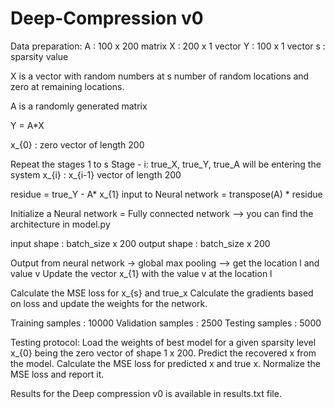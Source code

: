 # Deep-Compression v0

Data preparation:
A : 100 x 200 matrix
X : 200 x 1 vector
Y : 100 x 1 vector
s : sparsity value

X is a vector with random numbers at s number of random locations and zero at remaining locations.

A is a randomly generated matrix

Y = A*X

x_{0} : zero vector of length 200

Repeat the stages 1 to s
  Stage - i:
  true_X, true_Y, true_A will be entering the system
  x_{i} : x_{i-1} vector of length 200

  residue = true_Y - A* x_{1}
  input to Neural network = transpose(A) * residue

  Initialize a Neural network = Fully connected network --> you can find the architecture in model.py

  input shape : batch_size x 200
  output shape : batch_size x 200

  Output from neural network -> global max pooling --> get the location l and value v
  Update the vector x_{1} with the value v at the location l

Calculate the MSE loss for x_{s} and true_x
Calculate the gradients based on loss and update the weights for the network.

Training samples : 10000
Validation samples : 2500
Testing samples : 5000

Testing protocol:
Load the weights of best model for a given sparsity level
x_{0} being the zero vector of shape 1 x 200. Predict the recovered x from the model.
Calculate the MSE loss for predicted x and true x. Normalize the MSE loss and report it.

Results for the Deep compression v0 is available in results.txt file.


